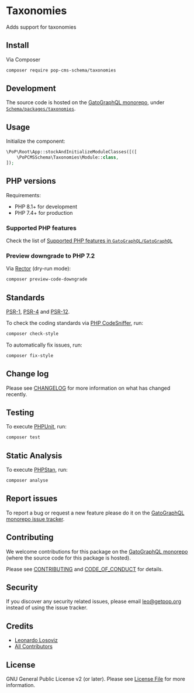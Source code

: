 # Taxonomies

<!--
[![Build Status][ico-travis]][link-travis]
[![Quality Score][ico-code-quality]][link-code-quality]
[![Software License][ico-license]](LICENSE.md)
[![Latest Version on Packagist][ico-version]][link-packagist]
[![Coverage Status][ico-scrutinizer]][link-scrutinizer]
[![Total Downloads][ico-downloads]][link-downloads]
-->

Adds support for taxonomies

## Install

Via Composer

``` bash
composer require pop-cms-schema/taxonomies
```

## Development

The source code is hosted on the [GatoGraphQL monorepo](https://github.com/GatoGraphQL/GatoGraphQL), under [`Schema/packages/taxonomies`](https://github.com/GatoGraphQL/GatoGraphQL/tree/master/layers/Schema/packages/taxonomies).

## Usage

Initialize the component:

``` php
\PoP\Root\App::stockAndInitializeModuleClasses([([
    \PoPCMSSchema\Taxonomies\Module::class,
]);
```

## PHP versions

Requirements:

- PHP 8.1+ for development
- PHP 7.4+ for production

### Supported PHP features

Check the list of [Supported PHP features in `GatoGraphQL/GatoGraphQL`](https://github.com/GatoGraphQL/GatoGraphQL/blob/master/docs/supported-php-features.md)

### Preview downgrade to PHP 7.2

Via [Rector](https://github.com/rectorphp/rector) (dry-run mode):

```bash
composer preview-code-downgrade
```

## Standards

[PSR-1](https://www.php-fig.org/psr/psr-1), [PSR-4](https://www.php-fig.org/psr/psr-4) and [PSR-12](https://www.php-fig.org/psr/psr-12).

To check the coding standards via [PHP CodeSniffer](https://github.com/squizlabs/PHP_CodeSniffer), run:

``` bash
composer check-style
```

To automatically fix issues, run:

``` bash
composer fix-style
```

## Change log

Please see [CHANGELOG](CHANGELOG.md) for more information on what has changed recently.

## Testing

To execute [PHPUnit](https://phpunit.de/), run:

``` bash
composer test
```

## Static Analysis

To execute [PHPStan](https://github.com/phpstan/phpstan), run:

``` bash
composer analyse
```

## Report issues

To report a bug or request a new feature please do it on the [GatoGraphQL monorepo issue tracker](https://github.com/GatoGraphQL/GatoGraphQL/issues).

## Contributing

We welcome contributions for this package on the [GatoGraphQL monorepo](https://github.com/GatoGraphQL/GatoGraphQL) (where the source code for this package is hosted).

Please see [CONTRIBUTING](CONTRIBUTING.md) and [CODE_OF_CONDUCT](CODE_OF_CONDUCT.md) for details.

## Security

If you discover any security related issues, please email leo@getpop.org instead of using the issue tracker.

## Credits

- [Leonardo Losoviz][link-author]
- [All Contributors][link-contributors]

## License

GNU General Public License v2 (or later). Please see [License File](LICENSE.md) for more information.

[ico-version]: https://img.shields.io/packagist/v/pop-cms-schema/taxonomies.svg?style=flat-square
[ico-license]: https://img.shields.io/badge/license-GPLv2-brightgreen.svg?style=flat-square
[ico-travis]: https://img.shields.io/travis/pop-cms-schema/taxonomies/master.svg?style=flat-square
[ico-scrutinizer]: https://img.shields.io/scrutinizer/coverage/g/pop-cms-schema/taxonomies.svg?style=flat-square
[ico-code-quality]: https://img.shields.io/scrutinizer/g/pop-cms-schema/taxonomies.svg?style=flat-square
[ico-downloads]: https://img.shields.io/packagist/dt/pop-cms-schema/taxonomies.svg?style=flat-square

[link-packagist]: https://packagist.org/packages/pop-cms-schema/taxonomies
[link-travis]: https://travis-ci.org/pop-cms-schema/taxonomies
[link-scrutinizer]: https://scrutinizer-ci.com/g/pop-cms-schema/taxonomies/code-structure
[link-code-quality]: https://scrutinizer-ci.com/g/pop-cms-schema/taxonomies
[link-downloads]: https://packagist.org/packages/pop-cms-schema/taxonomies
[link-author]: https://github.com/leoloso
[link-contributors]: ../../../../../../contributors
